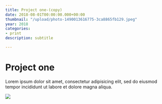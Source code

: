 ```yaml
---
title: Project one-(copy)
date: 2018-08-01T00:00:00.000+00:00
thumbnail: "/upload/photo-1490013616775-3ca8865fb129.jpeg"
year: 2018
categories:
- print
description: subtitle

---
```

# Project one

Lorem ipsum dolor sit amet, consectetur adipisicing elit, sed do eiusmod tempor incididunt ut labore et dolore magna aliqua.

![](/upload/photo-1490013616775-3ca8865fb129.jpeg)